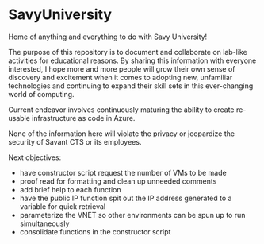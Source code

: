 # SavyUniversity
Home of anything and everything to do with Savy University!

The purpose of this repository is to document and collaborate on lab-like activities for educational reasons.  By sharing this information with everyone interested, I hope more and more people will grow their own sense of discovery and excitement when it comes to adopting new, unfamiliar technologies and continuing to expand their skill sets in this ever-changing world of computing.

Current endeavor involves continuously maturing the ability to create re-usable infrastructure as code in Azure.

None of the information here will violate the privacy or jeopardize the security of Savant CTS or its employees.

Next objectives:
- have constructor script request the number of VMs to be made
- proof read for formatting and clean up unneeded comments
- add brief help to each function
- have the public IP function spit out the IP address generated to a variable for quick retrieval
- parameterize the VNET so other environments can be spun up to run simultaneously
- consolidate functions in the constructor script